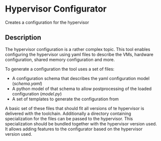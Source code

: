 # Hypervisor Configurator

Creates a configuration for the hypervisor

## Description

The hypervisor configuration is a rather complex topic.
This tool enables configuring the hypervisor using yaml files to describe the VMs, hardware configuration, shared memory configuration and more.

To generate a configuration the tool uses a set of files:

 * A configuration schema that describes the yaml configuration model (_schema.yaml_)
 * A python model of that schema to allow postprocessing of the loaded configuration (_model.py_)
 * A set of templates to generate the configuration from

A basic set of these files that should fit all versions of te hypervisor is delivered with the toolchain.
Additionally a directory containing specialization for the files can be passed to the hypervisor.
This specialization should be bundled together with the hypervisor version used.
It allows adding features to the configurator based on the hypervisor version used.
